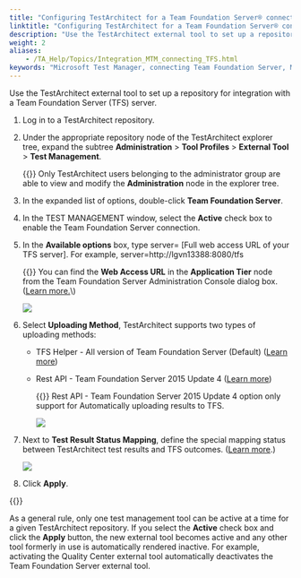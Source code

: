 ```yaml
--- 
title: "Configuring TestArchitect for a Team Foundation Server® connection"
linktitle: "Configuring TestArchitect for a Team Foundation Server® connection"
description: "Use the TestArchitect external tool to set up a repository for integration with a Team Foundation Server (TFS) server."
weight: 2
aliases: 
    - /TA_Help/Topics/Integration_MTM_connecting_TFS.html
keywords: "Microsoft Test Manager, connecting Team Foundation Server, MTM, connecting Team Foundation Server, Team Foundation Server, connecting, Microsoft Test Manager, integration, connecting Team Foundation Server"
---
```


Use the TestArchitect external tool to set up a repository for integration with a Team Foundation Server \(TFS\) server.

1.  Log in to a TestArchitect repository.

2.  Under the appropriate repository node of the TestArchitect explorer tree, expand the subtree **Administration** \> **Tool Profiles** \> **External Tool** \> **Test Management**.

    {{<note>}} Only TestArchitect users belonging to the administrator group are able to view and modify the **Administration** node in the explorer tree.

3.  In the expanded list of options, double-click **Team Foundation Server**.

4.  In the TEST MANAGEMENT window, select the **Active** check box to enable the Team Foundation Server connection.

5.  In the **Available options** box, type server= \[Full web access URL of your TFS server\]. For example, server=http://lgvn13388:8080/tfs

    {{<tip>}} You can find the **Web Access URL** in the **Application Tier** node from the Team Foundation Server Administration Console dialog box. \([Learn more.](http://msdn.microsoft.com/en-us/library/vstudio/dd273718(v=vs.110).aspx)\)

    ![](/images/TA_Help/Images/Get_URL_from_TFSAC.png)

6.  Select **Uploading Method**, TestArchitect supports two types of uploading methods:

    -   TFS Helper - All version of Team Foundation Server \(Default\) \([Learn more](/TA_Help/Topics/ug_MTM_upload_result_automatic.html#)\)
    -   Rest API - Team Foundation Server 2015 Update 4 \([Learn more](/TA_Help/Topics/ug_MTM_upload_result_automatic.html#)\)

        {{<note>}} Rest API - Team Foundation Server 2015 Update 4 option only support for Automatically uploading results to TFS.

        ![](/images/TA_Help/Images/TFS_upload_method.png)

7.  Next to **Test Result Status Mapping**, define the special mapping status between TestArchitect test results and TFS outcomes. \([Learn more](/TA_Help/Topics/ug_MTM_mapping_result_table.html).\)

    ![](/images/TA_Help/Images/ug_MTM_mapping_results.png)

8.  Click **Apply**.


{{<caution>}}

As a general rule, only one test management tool can be active at a time for a given TestArchitect repository. If you select the **Active** check box and click the **Apply** button, the new external tool becomes active and any other tool formerly in use is automatically rendered inactive. For example, activating the Quality Center external tool automatically deactivates the Team Foundation Server external tool.





